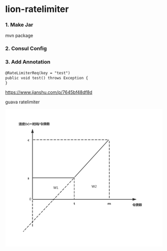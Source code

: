 # lion-ratelimiter

### 1. Make Jar

mvn package

### 2. Consul Config

### 3. Add Annotation

```
@RateLimiterReq(key = "test")
public void test() throws Exception {
}
```


https://www.jianshu.com/p/7645bf48df8d

guava ratelimiter

![image](https://github.com/langwolf/lion-ratelimiter/blob/master/SmoothwarmingUp.png)

